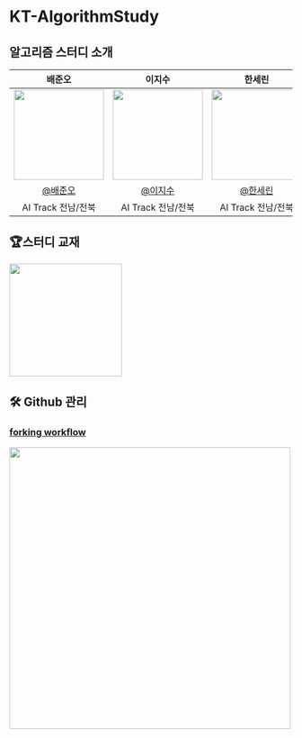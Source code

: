 # KT-AlgorithmStudy
## 알고리즘 스터디 소개

| 배준오 | 이지수 | 한세린 | 김성호 | 이길원|                                                                                                     
| :------------------------------------------------------------------------------: | :--------------------------------------------------------------------------------: | :--------------------------------------------------------------------------------: | :--------------------------------------------------------------------------------: | :--------------------------------------------------------------------------------: |
|   <img width="160px" src="https://avatars.githubusercontent.com/u/109403631?v=4" /> | <img width="160px" src="https://user-images.githubusercontent.com/50205887/207570536-f5a82e48-99a1-4399-91d3-75fc5f8f3349.png" /> | <img width="160px" src="https://avatars.githubusercontent.com/u/62207913?v=4"/> |<img width="160px" src="https://avatars.githubusercontent.com/u/66792515?v=4">|<img width="160px" src="https://avatars.githubusercontent.com/u/89768010?v=4">
| [@배준오](https://github.com/junobee25)   |  [@이지수](https://github.com/jisoo29)  | [@한세린](https://github.com/jhsy0429)  |[@김성호](https://github.com/kimseongho3077)|[@이길원](https://github.com/ROADwon)
| AI Track 전남/전북 | AI Track 전남/전북  | AI Track 전남/전북  |  AI Track 전남/전북|  AI Track 전남/전북 |
<!-- <div align="center"> -->

## 🏆스터디 교재
<img width="200px" src="https://image.aladin.co.kr/product/24788/21/cover500/k342631735_1.jpg">  

## 🛠 Github 관리
### [forking workflow](https://velog.io/@hyowon_lee/Git-GitHub%EB%A1%9C-%ED%98%91%EC%97%85%ED%95%98%EA%B8%B0-Forking-Workflow)
<img width="500px" src="https://velog.velcdn.com/images%2Fhyowon_lee%2Fpost%2F6356c523-e11d-45f7-a24e-1321fc077480%2Fimage.png"/>
<!-- </div> -->
